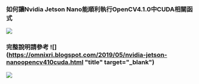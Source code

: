 ### 如何讓Nvidia Jetson Nano能順利執行OpenCV4.1.0中CUDA相關函式

![](https://2.bp.blogspot.com/-k--9zov9h68/XN4vITyxaaI/AAAAAAAABM4/ost3KbHHIG42KKfZwkJUrcIcaoQWpczPQCLcBGAs/s400/Nano_OpenCV_Cuda_01.png)
### 完整說明請參考 ![](https://omnixri.blogspot.com/2019/05/nvidia-jetson-nanoopencv410cuda.html "title" target="_blank")

![](https://1.bp.blogspot.com/-zUzfVyz376I/XN5wQGFm8hI/AAAAAAAABNw/C0Mia38X8jUwOdNnSMhgFlwk4fpyMYnLQCLcBGAs/s1600/Nano_OpenCV_Cuda_07.png)
